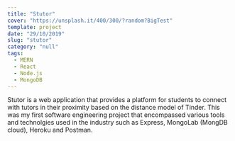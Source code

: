 ```yaml
---
title: "Stutor"
cover: "https://unsplash.it/400/300/?random?BigTest"
template: project
date: "29/10/2019"
slug: "stutor"
category: "null"
tags:
  - MERN
  - React
  - Node.js
  - MongoDB
---
```


Stutor is a web application that provides a platform for students to connect with tutors in their proximity based on the distance model of Tinder. 
This was my first software engineering project that encompassed various tools and technolgies used in the industry such as Express, MongoLab (MongDB cloud), Heroku and Postman.  